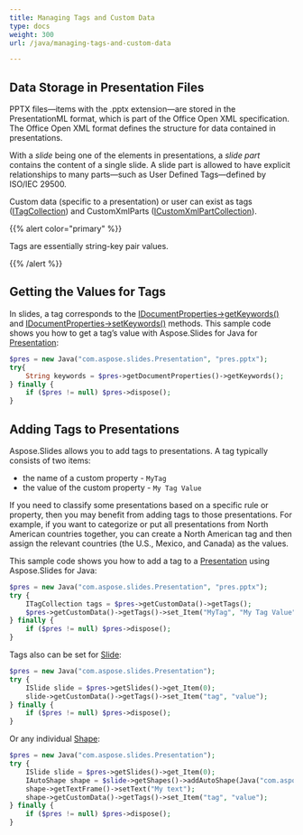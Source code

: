 ```yaml
---
title: Managing Tags and Custom Data
type: docs
weight: 300
url: /java/managing-tags-and-custom-data

---
```


## Data Storage in Presentation Files

PPTX files—items with the .pptx extension—are stored in the PresentationML format, which is part of the Office Open XML specification. The Office Open XML format defines the structure for data contained in presentations. 

With a *slide* being one of the elements in presentations, a *slide part* contains the content of a single slide. A slide part is allowed to have explicit relationships to many parts—such as User Defined Tags—defined by ISO/IEC 29500. 

Custom data (specific to a presentation) or user can exist as tags ([ITagCollection](https://apireference.aspose.com/slides/java/com.aspose.slides/ITagCollection)) and CustomXmlParts ([ICustomXmlPartCollection](https://apireference.aspose.com/slides/java/com.aspose.slides/ICustomXmlPartCollection)). 

{{% alert color="primary" %}} 

Tags are essentially string-key pair values. 

{{% /alert %}} 

## Getting the Values for Tags

In slides, a tag corresponds to the [IDocumentProperties->getKeywords()](https://apireference.aspose.com/slides/java/com.aspose.slides/IDocumentProperties#getKeywords--) and [IDocumentProperties->setKeywords()](https://apireference.aspose.com/slides/java/com.aspose.slides/IDocumentProperties#setKeywords-java.lang.String-) methods. This sample code shows you how to get a tag’s value with Aspose.Slides for Java for [Presentation](https://apireference.aspose.com/slides/java/com.aspose.slides/Presentation):

```php
$pres = new Java("com.aspose.slides.Presentation", "pres.pptx");
try{
    String keywords = $pres->getDocumentProperties()->getKeywords();
} finally {
    if ($pres != null) $pres->dispose();
}
```

## Adding Tags to Presentations

Aspose.Slides allows you to add tags to presentations. A tag typically consists of two items: 

- the name of a custom property - `MyTag` 
- the value of the custom property - `My Tag Value`

If you need to classify some presentations based on a specific rule or property, then you may benefit from adding tags to those presentations. For example, if you want to categorize or put all presentations from North American countries together, you can create a North American tag and then assign the relevant countries (the U.S., Mexico, and Canada) as the values. 

This sample code shows you how to add a tag to a [Presentation](https://apireference.aspose.com/slides/java/com.aspose.slides/Presentation) using Aspose.Slides for Java:

```php
$pres = new Java("com.aspose.slides.Presentation", "pres.pptx");
try {
    ITagCollection tags = $pres->getCustomData()->getTags();
    $pres->getCustomData()->getTags()->set_Item("MyTag", "My Tag Value");
} finally {
    if ($pres != null) $pres->dispose();
}
```

Tags also can be set for [Slide](https://apireference.aspose.com/slides/java/com.aspose.slides/ISlide):

```php
$pres = new Java("com.aspose.slides.Presentation");
try {
    ISlide slide = $pres->getSlides()->get_Item(0);
    slide->getCustomData()->getTags()->set_Item("tag", "value");
} finally {
    if ($pres != null) $pres->dispose();
}
```

Or any individual [Shape](https://apireference.aspose.com/slides/java/com.aspose.slides/IAutoShape):

```php
$pres = new Java("com.aspose.slides.Presentation");
try {
    ISlide slide = $pres->getSlides()->get_Item(0);
    IAutoShape shape = $slide->getShapes()->addAutoShape(Java("com.aspose.slides.ShapeType")->Rectangle, 10, 10, 100, 50);
    shape->getTextFrame()->setText("My text");
    shape->getCustomData()->getTags()->set_Item("tag", "value");
} finally {
    if ($pres != null) $pres->dispose();
}
```
